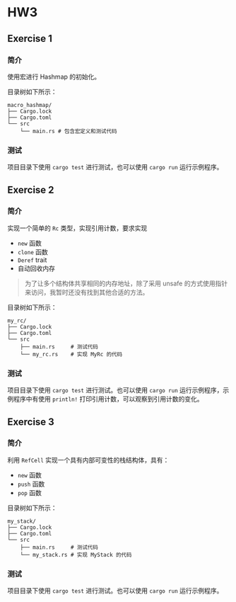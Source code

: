 # HW3

## Exercise 1

### 简介

使用宏进行 Hashmap 的初始化。

目录树如下所示：

```shell
macro_hashmap/
├── Cargo.lock
├── Cargo.toml
└── src
    └── main.rs # 包含宏定义和测试代码
```

### 测试

项目目录下使用 `cargo test` 进行测试，也可以使用 `cargo run` 运行示例程序。

## Exercise 2

### 简介

实现一个简单的 `Rc` 类型，实现引用计数，要求实现

- `new` 函数
- `clone` 函数
- `Deref` trait
- 自动回收内存

> 为了让多个结构体共享相同的内存地址，除了采用 unsafe 的方式使用指针来访问，我暂时还没有找到其他合适的方法。

目录树如下所示：

```shell
my_rc/
├── Cargo.lock
├── Cargo.toml
└── src
    ├── main.rs     # 测试代码
    └── my_rc.rs    # 实现 MyRc 的代码
```

### 测试

项目目录下使用 `cargo test` 进行测试。也可以使用 `cargo run` 运行示例程序，示例程序中有使用 `println!` 打印引用计数，可以观察到引用计数的变化。

## Exercise 3

### 简介

利用 `RefCell` 实现一个具有内部可变性的栈结构体，具有：

- `new` 函数
- `push` 函数
- `pop` 函数

目录树如下所示：

```shell
my_stack/
├── Cargo.lock
├── Cargo.toml
└── src
    ├── main.rs     # 测试代码
    └── my_stack.rs # 实现 MyStack 的代码
```

### 测试

项目目录下使用 `cargo test` 进行测试。也可以使用 `cargo run` 运行示例程序。
